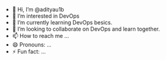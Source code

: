 - 👋 Hi, I’m @adityau1b
- 👀 I’m interested in DevOps
- 🌱 I’m currently learning DevOps besics.
- 💞️ I’m looking to collaborate on DevOps and learn together.
- 📫 How to reach me ...
- 😄 Pronouns: ...
- ⚡ Fun fact: ...

<!---
adityau1b/adityau1b is a ✨ special ✨ repository because its `README.md` (this file) appears on your GitHub profile.
You can click the Preview link to take a look at your changes.
--->
